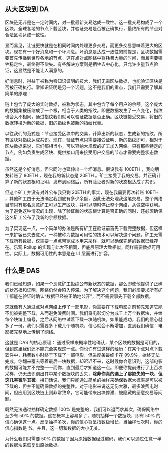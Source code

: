 ## 从大区块到 DA

区块链无非是在一定时间内，对一批最新交易达成一致性。这一批交易构成了一个区块，全球各地的节点下载区块，并验证交易是否被正确执行，最终所有的节点对合法区块达成一致性。

显而易见，让链更快就是在相同时间内处理更多交易，而更多交易意味着更大的区块。现在有一个好消息和一个坏消息。坏消息是达成一致性的前提是，区块数据需要首先传播到世界各地的节点，这在点对点网络中将耗费大量的时间，而且需要牺牲稳定性，最终得不偿失。有些解决方案则是牺牲去中心化，只允许少量节点验证，这显然是不能让人满意的。

好消息时，得益于被称为零知识证明的技术，我们无需区块数据，也能验证区块是否被正确执行。零知识证明是另一个话题，这不是我们的重点，我们只需要了解其简单的原理：

链上包含了庞大的实时数据，被称为状态，其中包含了每个用户的余额。这个庞大的数据集被压缩成了一个根，相当于人类的指纹。即便数据发生了一点变化，指纹也会大不相同，通过指纹我们就可以验证数据是否正确。区块链接受交易，将旧的数据转换为新的数据，旧的指纹也被新的指纹代替。

以往我们的范式是：节点接受区块中的交易，计算出新的状态，生成新的指纹，所有区块对指纹达成共识。现在，验证节点只需要接受证明、新的指纹即可，相对于区块数据来说，它们都相当小，可以容纳大规模的矿工加入网络。只有那些特定的节点，例如负责生成区块、提供接口用来接受用户交易的节点才需要完整状态数据。

虽然这是个好消息，但它同时也延伸出一个坏消息。假设我有 100ETH ，我向朋友转账了 80ETH ，现在我的新状态是 20ETH 。矿工接受了我的交易，并正确计算了新的状态根和证明，发布到网络后，所有验证者对新的状态根达成了共识。

但这个矿工并没有对外公布我只剩 20ETH 的事实，现在我需要再次转账 10ETH ，其他矿工由于无法确定我到底有多少余额，因此无法处理我这笔交易。整个网络目前只有那名恶意矿工可以生产区块，并可以随时停止整个网络，从做空中获利。为了避免这种情况的出现，除了验证新的状态根计算是否正确的同时，还必须确保这名矿工公布了我新的余额数据。

为了实现这一点，一个简单的办法是所有矿工在验证前首先下载完整数据，但这样一来扩容已失去意义。一种被称为数据可用性的技术可以解决这个问题，矿工无需下载所有数据，仅需要一点点带宽成本用来采样，就可以确保完整的数据已经存在。乐观 Rollup 的实现与此大不相同，但底层原理大致相似，同样需要数据可用性。实际上，数据可用性的本意是在 L1 层面进行扩容。

## 什么是 DAS

我们已经知道，如果一个恶意矿工拒绝公布新状态的数据，那么即使他提供了正确的状态根和证明，网络仍然会陷入停滞。为了解决这个问题，我们必须要求所有矿工都能在验证时确认“数据已经被正确地公开”，而不需要事先下载全部数据。

这就像有人通过点对点网络上传了一部电影，你需要在下载电影之前预先知道它能不能被完整下载，从而避免浪费时间。我们将电影切分为成千上万个数据块，并给每个块编上编号，之后从网络中试着下载一块随机块。如果能成功，我们的信心就多了一份。我们只需要多下载几个随机块，信心就会不断增加，直到我们确信：电影被完整地上传到了网络。

这就是 DAS 的核心原理： 通过采样来概率性地确认，某个区块的数据是可用的，但到这里我们还不能完全实现这一点。你也许有过这样的经历：在某个点对点下载软件中，耗费数小时终于下载了一部电影，但进度条最终卡在 99.9%，始终无法完成。你翻来覆去等着最后一块数据，却迟迟不来，这时候你会意识到，这部电影的数据可能并不完整——而你，直到最后才知道这一点。即便你提前进行了上百次采样，仍无法识别出其中某个数据块的丢失，**除非你真的遇上了那缺失的一块，但这几率微乎其微**。换句话说，我们只能通过简单的抽样来确保数据大概率是可以被下载的，但并不能确保数据的完整性。对于电影来说这无伤大雅，最多浪费电时间，但应用到区块链上则非常致命，它可能带来出块停滞、被隐藏的恶意交易等问题。

既然无法通过抽样确定数据 100% 是完整的，我们可以退而求其次，确保网络中至少有 50% 的数据。这在概率上容易多了，随机抽样一个数据块，即有 50% 的信心确保这一点。反复抽样多次，你的信心将呈指数级增长，当抽样七次时，你的信心指数是 %。并且，这一切和数据的大小无关。

为什么我们只需要 50% 的数据？因为原始数据经过编码，我们可以通过任意一半的数据块来恢复出原始数据。